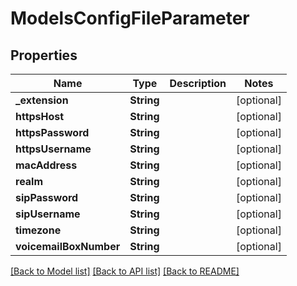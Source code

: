 # ModelsConfigFileParameter

## Properties
Name | Type | Description | Notes
------------ | ------------- | ------------- | -------------
**_extension** | **String** |  | [optional] 
**httpsHost** | **String** |  | [optional] 
**httpsPassword** | **String** |  | [optional] 
**httpsUsername** | **String** |  | [optional] 
**macAddress** | **String** |  | [optional] 
**realm** | **String** |  | [optional] 
**sipPassword** | **String** |  | [optional] 
**sipUsername** | **String** |  | [optional] 
**timezone** | **String** |  | [optional] 
**voicemailBoxNumber** | **String** |  | [optional] 

[[Back to Model list]](../README.md#documentation-for-models) [[Back to API list]](../README.md#documentation-for-api-endpoints) [[Back to README]](../README.md)


